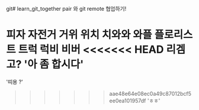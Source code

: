 git# learn_git_together
pair 와 git remote 협업하기!

피자
자전거
거위
위치
치와와
와플
플로리스트
트럭
럭비
비버
<<<<<<< HEAD
리겜 고?
'아 좀 합시다'
=======
'띠용 ?'
>>>>>>> aae48e64e08ec0a49c87012bcf5ee0ea101957df
'ㅎㅎ'